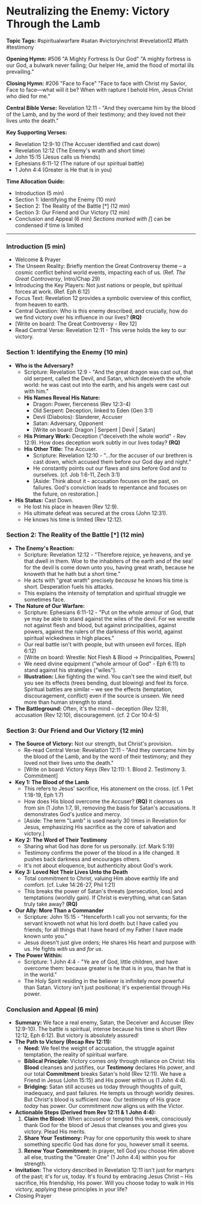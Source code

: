 # Neutralizing the Enemy: Victory Through the Lamb

**Topic Tags:** #spiritualwarfare #satan #victoryinchrist #revelation12 #faith
#testimony

**Opening Hymn:** #506 "A Mighty Fortress Is Our God" "A mighty fortress is our
God, a bulwark never failing; Our helper He, amid the flood of mortal ills
prevailing."

**Closing Hymn:** #206 "Face to Face" "Face to face with Christ my Savior, Face
to face—what will it be? When with rapture I behold Him, Jesus Christ who died
for me."

**Central Bible Verse:** Revelation 12:11 - "And they overcame him by the blood
of the Lamb, and by the word of their testimony; and they loved not their lives
unto the death."

**Key Supporting Verses:**

- Revelation 12:9-10 (The Accuser identified and cast down)
- Revelation 12:12 (The Enemy's wrath and short time)
- John 15:15 (Jesus calls us friends)
- Ephesians 6:11-12 (The nature of our spiritual battle)
- 1 John 4:4 (Greater is He that is in you)

**Time Allocation Guide:**

- Introduction (5 min)
- Section 1: Identifying the Enemy (10 min)
- Section 2: The Reality of the Battle [*] (12 min)
- Section 3: Our Friend and Our Victory (12 min)
- Conclusion and Appeal (6 min) _Sections marked with [_] can be condensed if
  time is limited

---

### Introduction (5 min)

- Welcome & Prayer
- The Unseen Reality: Briefly mention the Great Controversy theme – a cosmic
  conflict behind world events, impacting each of us. (Ref. _The Great
  Controversy_, Intro/Chap 29)
- Introducing the Key Players: Not just nations or people, but spiritual forces
  at work. (Ref. Eph 6:12)
- Focus Text: Revelation 12 provides a symbolic overview of this conflict, from
  heaven to earth.
- Central Question: Who is this enemy described, and crucially, how do we find
  victory over his influence in our lives? **(RQ)**
- [Write on board: The Great Controversy - Rev 12]
- Read Central Verse: Revelation 12:11 - This verse holds the key to our
  victory.

### Section 1: Identifying the Enemy (10 min)

- **Who is the Adversary?**
  - Scripture: Revelation 12:9 - "And the great dragon was cast out, that old
    serpent, called the Devil, and Satan, which deceiveth the whole world: he
    was cast out into the earth, and his angels were cast out with him."
  - **His Names Reveal His Nature:**
    - Dragon: Power, fierceness (Rev 12:3-4)
    - Old Serpent: Deception, linked to Eden (Gen 3:1)
    - Devil (Diabolos): Slanderer, Accuser
    - Satan: Adversary, Opponent
    - [Write on board: Dragon | Serpent | Devil | Satan]
  - **His Primary Work:** Deception ("deceiveth the whole world" - Rev 12:9).
    How does deception work subtly in our lives today? **(RQ)**
  - **His Other Title:** The Accuser.
    - Scripture: Revelation 12:10 - "...for the accuser of our brethren is cast
      down, which accused them before our God day and night."
    - He constantly points out our flaws and sins before God and to ourselves.
      (cf. Job 1:6-11, Zech 3:1)
    - [Aside: Think about it – accusation focuses on the past, on failures.
      God's conviction leads to repentance and focuses on the future, on
      restoration.]
- **His Status:** Cast Down.
  - He lost his place in heaven (Rev 12:9).
  - His ultimate defeat was secured at the cross (John 12:31).
  - He knows his time is limited (Rev 12:12).

### Section 2: The Reality of the Battle [*] (12 min)

- **The Enemy's Reaction:**
  - Scripture: Revelation 12:12 - "Therefore rejoice, ye heavens, and ye that
    dwell in them. Woe to the inhabiters of the earth and of the sea! for the
    devil is come down unto you, having great wrath, because he knoweth that he
    hath but a short time."
  - He acts with "great wrath" precisely _because_ he knows his time is short.
    Desperation fuels his attacks.
  - This explains the intensity of temptation and spiritual struggle we
    sometimes face.
- **The Nature of Our Warfare:**
  - Scripture: Ephesians 6:11-12 - "Put on the whole armour of God, that ye may
    be able to stand against the wiles of the devil. For we wrestle not against
    flesh and blood, but against principalities, against powers, against the
    rulers of the darkness of this world, against spiritual wickedness in high
    places."
  - Our real battle isn't with people, but with unseen evil forces. (Eph 6:12)
  - [Write on board: Wrestle: Not Flesh & Blood -> Principalities, Powers]
  - We need divine equipment ("whole armour of God" - Eph 6:11) to stand against
    his strategies ("wiles").
  - **Illustration:** Like fighting the wind. You can't see the wind itself, but
    you see its effects (trees bending, dust blowing) and feel its force.
    Spiritual battles are similar – we see the effects (temptation,
    discouragement, conflict) even if the source is unseen. We need more than
    human strength to stand.
- **The Battleground:** Often, it's the mind – deception (Rev 12:9), accusation
  (Rev 12:10), discouragement. (cf. 2 Cor 10:4-5)

### Section 3: Our Friend and Our Victory (12 min)

- **The Source of Victory:** Not our strength, but Christ's provision.
  - Re-read Central Verse: Revelation 12:11 - "And they overcame him by the
    blood of the Lamb, and by the word of their testimony; and they loved not
    their lives unto the death."
  - [Write on board: Victory Keys (Rev 12:11): 1. Blood 2. Testimony 3.
    Commitment]
- **Key 1: The Blood of the Lamb**
  - This refers to Jesus' sacrifice, His atonement on the cross. (cf. 1 Pet
    1:18-19, Eph 1:7)
  - How does His blood overcome the Accuser? **(RQ)** It cleanses us from sin (1
    John 1:7, 9), removing the basis for Satan's accusations. It demonstrates
    God's justice and mercy.
  - [Aside: The term "Lamb" is used nearly 30 times in Revelation for Jesus,
    emphasizing His sacrifice as the core of salvation and victory.]
- **Key 2: The Word of Their Testimony**
  - Sharing what God has done for us personally. (cf. Mark 5:19)
  - Testimony confirms the power of the blood in a life changed. It pushes back
    darkness and encourages others.
  - It's not about eloquence, but authenticity about God's work.
- **Key 3: Loved Not Their Lives Unto the Death**
  - Total commitment to Christ, valuing Him above earthly life and comfort. (cf.
    Luke 14:26-27, Phil 1:21)
  - This breaks the power of Satan's threats (persecution, loss) and temptations
    (worldly gain). If Christ is everything, what can Satan truly take away?
    **(RQ)**
- **Our Ally: More Than a Commander**
  - Scripture: John 15:15 - "Henceforth I call you not servants; for the servant
    knoweth not what his lord doeth: but I have called you friends; for all
    things that I have heard of my Father I have made known unto you."
  - Jesus doesn't just give orders; He shares His heart and purpose with us. He
    fights _with_ us and _for_ us.
- **The Power Within:**
  - Scripture: 1 John 4:4 - "Ye are of God, little children, and have overcome
    them: because greater is he that is in you, than he that is in the world."
  - The Holy Spirit residing in the believer is infinitely more powerful than
    Satan. Victory isn't just positional; it's experiential through His power.

### Conclusion and Appeal (6 min)

- **Summary:** We face a real enemy, Satan, the Deceiver and Accuser (Rev
  12:9-10). The battle is spiritual, intense because his time is short (Rev
  12:12, Eph 6:12). But victory is absolutely assured!
- **The Path to Victory (Recap Rev 12:11):**
  - **Need:** We feel the weight of accusation, the struggle against temptation,
    the reality of spiritual warfare.
  - **Biblical Principle:** Victory comes _only_ through reliance on Christ: His
    **Blood** cleanses and justifies, our **Testimony** declares His power, and
    our total **Commitment** breaks Satan's hold (Rev 12:11). We have a Friend
    in Jesus (John 15:15) and His power within us (1 John 4:4).
  - **Bridging:** Satan still accuses us today through thoughts of guilt,
    inadequacy, and past failures. He tempts us through worldly desires. But
    Christ's blood is sufficient _now_. Our testimony of His grace _today_ has
    power. Our commitment _now_ aligns us with the Victor.
- **Actionable Steps (Derived from Rev 12:11 & 1 John 4:4):**
  1.  **Claim the Blood:** When accused or tempted this week, consciously thank
      God for the blood of Jesus that cleanses you and gives you victory. Plead
      His merits.
  2.  **Share Your Testimony:** Pray for one opportunity this week to share
      something specific God has done for you, however small it seems.
  3.  **Renew Your Commitment:** In prayer, tell God you choose Him above all
      else, trusting the "Greater One" (1 John 4:4) within you for strength.
- **Invitation:** The victory described in Revelation 12:11 isn't just for
  martyrs of the past; it's for _us_, today. It's found by embracing Jesus
  Christ – His sacrifice, His friendship, His power. Will you choose today to
  walk in His victory, applying these principles in your life?
- Closing Prayer
